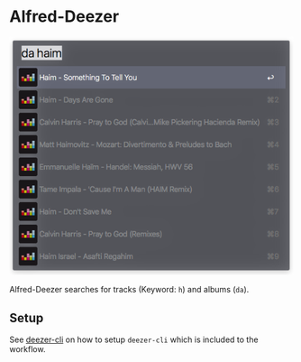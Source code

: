 # Alfred-Deezer

![Example Search for Haim](res/example.png)

Alfred-Deezer searches for tracks (Keyword: `h`) and albums (`da`).

## Setup

See [deezer-cli](https://github.com/snipem/deezer-cli) on how to setup `deezer-cli` which is included to the workflow.